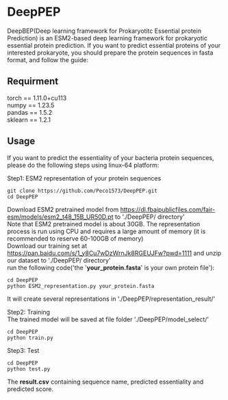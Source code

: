 # DeepPEP
DeepBEP(Deep learning framework for Prokaryotitc Essential protein Prediction) is an ESM2-based deep learning framework for prokaryotic essential protein prediction.
If you want to predict essential proteins of your interested prokaryote, you should prepare the protein sequences in fasta format, and follow the guide:

## Requirment
torch == 1.11.0+cu113<br>
numpy == 1.23.5<br>
pandas == 1.5.2<br>
sklearn == 1.2.1<br>

## Usage
If you want to predict the essentiality of your bacteria protein sequences, please do the following steps using linux-64 platform: <br>

Step1: ESM2 representation of your protein sequences<br>

    git clone https://github.com/Peco1573/DeepPEP.git
    cd DeepPEP

Download ESM2 pretrained model from  https://dl.fbaipublicfiles.com/fair-esm/models/esm2_t48_15B_UR50D.pt  to './DeepPEP/ directory' <br>
Note that ESM2 pretrained model is about 30GB. The representation process is run using CPU and requires a large amount of memory (it is recommended to reserve 60-100GB of memory)<br>
Download our training set at https://pan.baidu.com/s/1_y8Cu7wDzWrnJk8RGEUJFw?pwd=1111 and unzip our dataset to './DeepPEP/ directory' <br>
run the following code('the '**your_protein.fasta**' is your own protein file'):

    cd DeepPEP
    python ESM2_representation.py your_protein.fasta
    
It will create several representations in './DeepPEP/representation_result/'  <br>

Step2: Training <br>
The trained model will be saved at file folder './DeepPEP/model_select/'  <br>

    cd DeepPEP
    python train.py

Step3: Test <br>

    cd DeepPEP
    python test.py
    
The **result.csv** containing sequence name, predicted essentiality and predicted score. <br>

